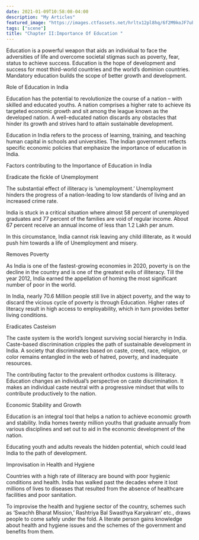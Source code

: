 ```yaml
---
date: 2021-01-09T10:58:08-04:00
description: "My Articles"
featured_image: "https://images.ctfassets.net/hrltx12pl8hq/6f2M9koJF7uhwGGao7WCX5/8683a9c8388dada729c7caeefc87872b/compressed_shutterstock_1274296330.jpg?fit=fill&w=800&h=300"
tags: ["scene"]
title: "Chapter II:Importance Of Education "
---
```


Education is a powerful weapon that aids an individual to face the adversities of life and overcome societal stigmas such as poverty, fear, status to achieve success. Education is the hope of development and success for most third-world countries and the world’s dominion countries. Mandatory education builds the scope of better growth and development.

Role of Education in India

Education has the potential to revolutionize the course of a nation – with skilled and educated youths. A nation comprises a higher rate to achieve its targeted economic growth and sit among the league known as the developed nation. A well-educated nation discards any obstacles that hinder its growth and strives hard to attain sustainable development.

Education in India refers to the process of learning, training, and teaching human capital in schools and universities. The Indian government reflects specific economic policies that emphasize the importance of education in India.

Factors contributing to the Importance of Education in India

Eradicate the fickle of Unemployment

The substantial effect of illiteracy is ‘unemployment.’ Unemployment hinders the progress of a nation-leading to low standards of living and an increased crime rate.

India is stuck in a critical situation where almost 58 percent of unemployed graduates and 77 percent of the families are void of regular income. About 67 percent receive an annual income of less than 1.2 Lakh per anum.


 
In this circumstance, India cannot risk leaving any child illiterate, as it would push him towards a life of Unemployment and misery.

Removes Poverty

As India is one of the fastest-growing economies in 2020, poverty is on the decline in the country and is one of the greatest evils of illiteracy. Till the year 2012, India earned the appellation of homing the most significant number of poor in the world.

In India, nearly 70.6 Million people still live in abject poverty, and the way to discard the vicious cycle of poverty is through Education. Higher rates of literacy result in high access to employability, which in turn provides better living conditions.

Eradicates Casteism

The caste system is the world’s longest surviving social hierarchy in India. Caste-based discrimination cripples the path of sustainable development in India. A society that discriminates based on caste, creed, race, religion, or color remains entangled in the web of hatred, poverty, and inadequate resources.

The contributing factor to the prevalent orthodox customs is illiteracy. Education changes an individual’s perspective on caste discrimination. It makes an individual caste neutral with a progressive mindset that wills to contribute productively to the nation.

Economic Stability and Growth

Education is an integral tool that helps a nation to achieve economic growth and stability. India homes twenty million youths that graduate annually from various disciplines and set out to aid in the economic development of the nation.

Educating youth and adults reveals the hidden potential, which could lead India to the path of development.

Improvisation in Health and Hygiene

Countries with a high rate of illiteracy are bound with poor hygienic conditions and health. India has walked past the decades where it lost millions of lives to diseases that resulted from the absence of healthcare facilities and poor sanitation.

To improvise the health and hygiene sector of the country, schemes such as ‘Swachh Bharat Mission,’ Rashtriya Bal Swasthya Karyakram’ etc., draws people to come safely under the fold. A literate person gains knowledge about health and hygiene issues and the schemes of the government and benefits from them.













